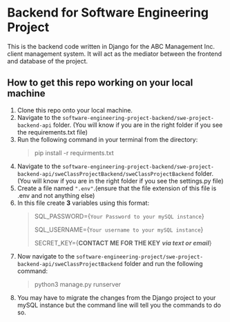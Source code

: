 # Backend for Software Engineering Project
This is the backend code written in Django for the ABC Management Inc. client management system. It will act as the mediator between the frontend and database of the project.
## How to get this repo working on your local machine
1. Clone this repo onto your local machine.
2. Navigate to the `software-engineering-project-backend/swe-project-backend-api` folder. (You will know if you are in the right folder if you see the requirements.txt file)
3. Run the following command in your terminal from the directory:
   > pip install -r requirments.txt
5. Navigate to the `software-engineering-project-backend/swe-project-backend-api/sweClassProjectBackend/sweClassProjectBackend` folder. (You will know if you are in the right folder if you see the settings.py file)
6. Create a file named `".env"`.(ensure that the file extension of this file is .env and not anything else)
7. In this file create **3** variables using this format:
    > SQL_PASSWORD={`Your Password to your mySQL instance`}
    >
    > SQL_USERNAME={`Your username to your mySQL instance`}
    >
    > SECRET_KEY={**CONTACT ME FOR THE KEY** ***via text or email***}
8. Now navigate to the `software-engineering-project/swe-project-backend-api/sweClassProjectBackend` folder and run the following command:
    > python3 manage.py runserver
9. You may have to migrate the changes from the Django project to your mySQL instance but the command line will tell you the commands to do so.
